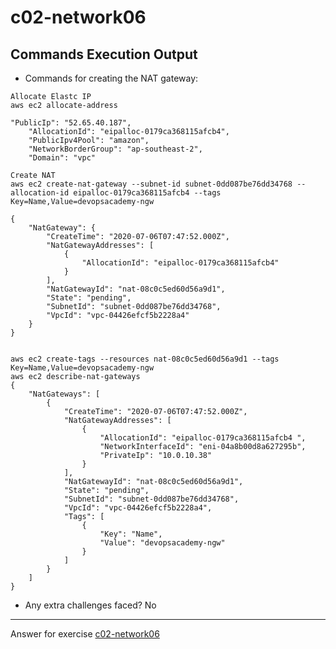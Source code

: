 # c02-network06

## Commands Execution Output

- Commands for creating the NAT gateway:
```
Allocate Elastc IP
aws ec2 allocate-address

"PublicIp": "52.65.40.187",
    "AllocationId": "eipalloc-0179ca368115afcb4",
    "PublicIpv4Pool": "amazon",
    "NetworkBorderGroup": "ap-southeast-2",
    "Domain": "vpc"

Create NAT
aws ec2 create-nat-gateway --subnet-id subnet-0dd087be76dd34768 --allocation-id eipalloc-0179ca368115afcb4 --tags Key=Name,Value=devopsacademy-ngw

{
    "NatGateway": {
        "CreateTime": "2020-07-06T07:47:52.000Z",
        "NatGatewayAddresses": [
            {
                "AllocationId": "eipalloc-0179ca368115afcb4"
            }
        ],
        "NatGatewayId": "nat-08c0c5ed60d56a9d1",
        "State": "pending",
        "SubnetId": "subnet-0dd087be76dd34768",
        "VpcId": "vpc-04426efcf5b2228a4"
    }
}


aws ec2 create-tags --resources nat-08c0c5ed60d56a9d1 --tags Key=Name,Value=devopsacademy-ngw
aws ec2 describe-nat-gateways
{
    "NatGateways": [
        {
            "CreateTime": "2020-07-06T07:47:52.000Z",
            "NatGatewayAddresses": [
                {
                    "AllocationId": "eipalloc-0179ca368115afcb4 ",
                    "NetworkInterfaceId": "eni-04a8b00d8a627295b",
                    "PrivateIp": "10.0.10.38"
                }
            ],
            "NatGatewayId": "nat-08c0c5ed60d56a9d1",
            "State": "pending",
            "SubnetId": "subnet-0dd087be76dd34768",
            "VpcId": "vpc-04426efcf5b2228a4",
            "Tags": [
                {
                    "Key": "Name",
                    "Value": "devopsacademy-ngw"
                }
            ]
        }
    ]
}

```

- Any extra challenges faced?
No

<!-- Don't change anything below this point-->
***
Answer for exercise [c02-network06](https://github.com/devopsacademyau/academy/blob/893381c6f0b69434d9e8597d3d4b1c17f9bc1371/classes/02class/exercises/c02-network06/README.md)
